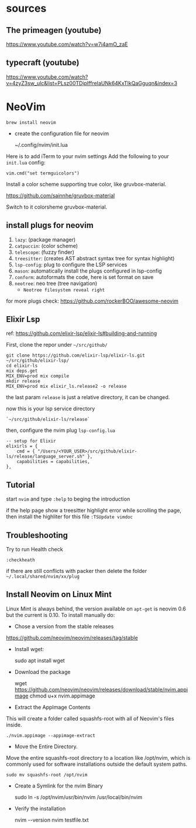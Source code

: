 # sources

## The primeagen (youtube)

https://www.youtube.com/watch?v=w7i4amO_zaE

## typecraft (youtube)

https://www.youtube.com/watch?v=4zyZ3sw_ulc&list=PLsz00TDipIffreIaUNk64KxTIkQaGguqn&index=3

# NeoVim

    brew install neovim

- create the configuration file for neovim

  ~/.config/nvim/init.lua

Here is to add iTerm to your nvim settings
Add the following to your `init.lua` config:

`vim.cmd("set termguicolors")`

Install a color scheme supporting true color, like gruvbox-material.

https://github.com/sainnhe/gruvbox-material

Switch to it colorsheme gruvbox-material.

## install plugs for neovim

1.  `lazy`: (package manager)
2.  `catpuccin`: (color scheme)
3.  `telescope`: (fuzzy finder)
4.  `treesitter`: (creates AST abstract syntax tree for syntax highlight)
5.  `lsp-config`: plug to configure the LSP services
6.  `mason`: automatically install the plugs configured in lsp-config
7.  `conform`: autoformats the code, here is set format on save
8.  `neotree`: neo tree (tree navigation)
    - `Neotree filesystem reveal right`

for more plugs check: https://github.com/rockerBOO/awesome-neovim

## Elixir Lsp

ref: https://github.com/elixir-lsp/elixir-ls#building-and-running

First, clone the repor under `~/src/github/`

    git clone https://github.com/elixir-lsp/elixir-ls.git ~/src/github/elixir-lsp/
    cd elixir-ls
    mix deps.get
    MIX_ENV=prod mix compile
    mkdir release
    MIX_ENV=prod mix elixir_ls.release2 -o release

the last param `release` is just a relative directory, it can be changed.

now this is your lsp service directory

    `~/src/github/elixir-ls/release`

then, configure the nvim plug `lsp-config.lua`

	-- setup for Elixir
	elixirls = {
		cmd = { "/Users/<YOUR_USER>/src/github/elixir-ls/release/language_server.sh" },
		capabilities = capabilities,
	},

## Tutorial

start `nvim` and type `:help` to beging the introduction

if the help page show a treesitter highlight error while scrolling the page, then install the highliter for this file `:TSUpdate vimdoc`

## Troubleshooting

Try to run Health check

`:checkheath`

if there are still conflicts with packer then delete the folder `~/.local/shared/nvim/xx/plug`

## Install Neovim on Linux Mint

Linux Mint is always behind, the version available on `apt-get` is neovim 0.6 
but the current is 0.10. To install manually do:

- Chose a version from the stable releases

https://github.com/neovim/neovim/releases/tag/stable

- Install wget:

    sudo apt install wget 

- Download the package

    wget https://github.com/neovim/neovim/releases/download/stable/nvim.appimage
    chmod u+x nvim.appimage

- Extract the AppImage Contents 

This will create a folder called squashfs-root with all of Neovim's files inside.

    ./nvim.appimage --appimage-extract

- Move the Entire Directory. 

Move the entire squashfs-root directory to a location like /opt/nvim, which is 
commonly used for software installations outside the default system paths.

    sudo mv squashfs-root /opt/nvim

- Create a Symlink for the nvim Binary

    sudo ln -s /opt/nvim/usr/bin/nvim /usr/local/bin/nvim

- Verify the installation 

    nvim --version
    nvim testfile.txt

